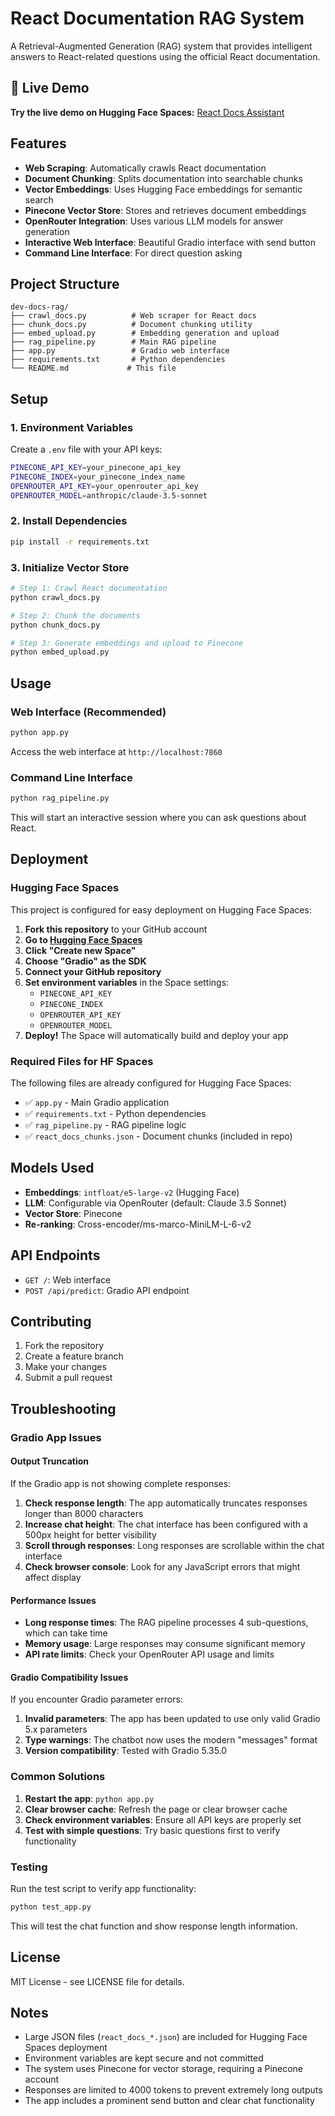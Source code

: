 # React Documentation RAG System

A Retrieval-Augmented Generation (RAG) system that provides intelligent answers to React-related questions using the official React documentation.

## 🚀 Live Demo

**Try the live demo on Hugging Face Spaces:** [React Docs Assistant](https://huggingface.co/spaces/YOUR_USERNAME/react-docs-rag)

## Features

- **Web Scraping**: Automatically crawls React documentation
- **Document Chunking**: Splits documentation into searchable chunks
- **Vector Embeddings**: Uses Hugging Face embeddings for semantic search
- **Pinecone Vector Store**: Stores and retrieves document embeddings
- **OpenRouter Integration**: Uses various LLM models for answer generation
- **Interactive Web Interface**: Beautiful Gradio interface with send button
- **Command Line Interface**: For direct question asking

## Project Structure

```
dev-docs-rag/
├── crawl_docs.py          # Web scraper for React docs
├── chunk_docs.py          # Document chunking utility
├── embed_upload.py        # Embedding generation and upload
├── rag_pipeline.py        # Main RAG pipeline
├── app.py                 # Gradio web interface
├── requirements.txt       # Python dependencies
└── README.md             # This file
```

## Setup

### 1. Environment Variables

Create a `.env` file with your API keys:

```bash
PINECONE_API_KEY=your_pinecone_api_key
PINECONE_INDEX=your_pinecone_index_name
OPENROUTER_API_KEY=your_openrouter_api_key
OPENROUTER_MODEL=anthropic/claude-3.5-sonnet
```

### 2. Install Dependencies

```bash
pip install -r requirements.txt
```

### 3. Initialize Vector Store

```bash
# Step 1: Crawl React documentation
python crawl_docs.py

# Step 2: Chunk the documents
python chunk_docs.py

# Step 3: Generate embeddings and upload to Pinecone
python embed_upload.py
```

## Usage

### Web Interface (Recommended)

```bash
python app.py
```

Access the web interface at `http://localhost:7860`

### Command Line Interface

```bash
python rag_pipeline.py
```

This will start an interactive session where you can ask questions about React.

## Deployment

### Hugging Face Spaces

This project is configured for easy deployment on Hugging Face Spaces:

1. **Fork this repository** to your GitHub account
2. **Go to [Hugging Face Spaces](https://huggingface.co/spaces)**
3. **Click "Create new Space"**
4. **Choose "Gradio" as the SDK**
5. **Connect your GitHub repository**
6. **Set environment variables** in the Space settings:
   - `PINECONE_API_KEY`
   - `PINECONE_INDEX`
   - `OPENROUTER_API_KEY`
   - `OPENROUTER_MODEL`
7. **Deploy!** The Space will automatically build and deploy your app

### Required Files for HF Spaces

The following files are already configured for Hugging Face Spaces:

- ✅ `app.py` - Main Gradio application
- ✅ `requirements.txt` - Python dependencies
- ✅ `rag_pipeline.py` - RAG pipeline logic
- ✅ `react_docs_chunks.json` - Document chunks (included in repo)

## Models Used

- **Embeddings**: `intfloat/e5-large-v2` (Hugging Face)
- **LLM**: Configurable via OpenRouter (default: Claude 3.5 Sonnet)
- **Vector Store**: Pinecone
- **Re-ranking**: Cross-encoder/ms-marco-MiniLM-L-6-v2

## API Endpoints

- `GET /`: Web interface
- `POST /api/predict`: Gradio API endpoint

## Contributing

1. Fork the repository
2. Create a feature branch
3. Make your changes
4. Submit a pull request

## Troubleshooting

### Gradio App Issues

#### Output Truncation

If the Gradio app is not showing complete responses:

1. **Check response length**: The app automatically truncates responses longer than 8000 characters
2. **Increase chat height**: The chat interface has been configured with a 500px height for better visibility
3. **Scroll through responses**: Long responses are scrollable within the chat interface
4. **Check browser console**: Look for any JavaScript errors that might affect display

#### Performance Issues

- **Long response times**: The RAG pipeline processes 4 sub-questions, which can take time
- **Memory usage**: Large responses may consume significant memory
- **API rate limits**: Check your OpenRouter API usage and limits

#### Gradio Compatibility Issues

If you encounter Gradio parameter errors:

1. **Invalid parameters**: The app has been updated to use only valid Gradio 5.x parameters
2. **Type warnings**: The chatbot now uses the modern "messages" format
3. **Version compatibility**: Tested with Gradio 5.35.0

### Common Solutions

1. **Restart the app**: `python app.py`
2. **Clear browser cache**: Refresh the page or clear browser cache
3. **Check environment variables**: Ensure all API keys are properly set
4. **Test with simple questions**: Try basic questions first to verify functionality

### Testing

Run the test script to verify app functionality:

```bash
python test_app.py
```

This will test the chat function and show response length information.

## License

MIT License - see LICENSE file for details.

## Notes

- Large JSON files (`react_docs_*.json`) are included for Hugging Face Spaces deployment
- Environment variables are kept secure and not committed
- The system uses Pinecone for vector storage, requiring a Pinecone account
- Responses are limited to 4000 tokens to prevent extremely long outputs
- The app includes a prominent send button and clear chat functionality
